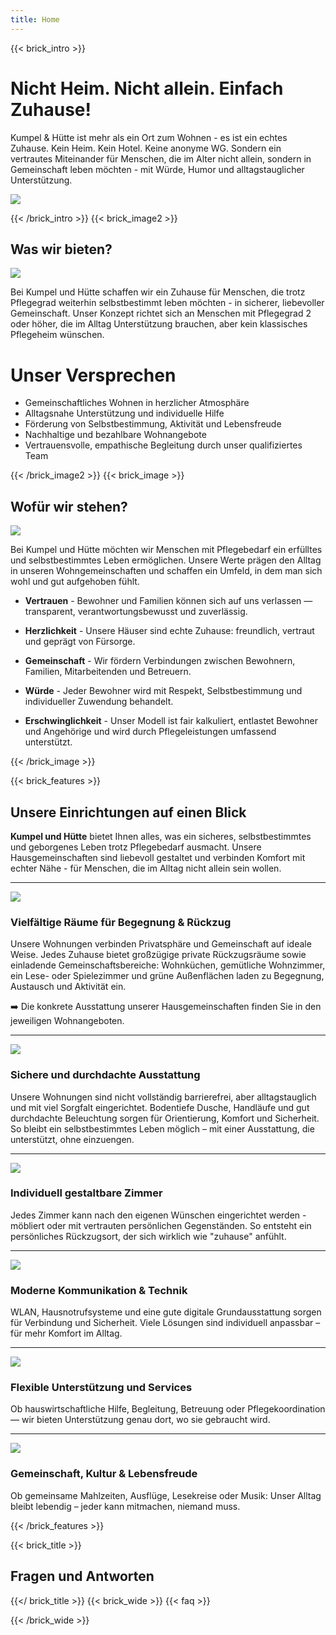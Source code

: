 ```yaml
---
title: Home
---
```

{{< brick_intro >}}

# Nicht Heim. Nicht allein. Einfach Zuhause!

Kumpel & Hütte ist mehr als ein Ort zum Wohnen - es ist ein echtes Zuhause. Kein Heim. Kein Hotel. Keine anonyme WG. Sondern ein vertrautes Miteinander für Menschen, die im Alter nicht allein, sondern in Gemeinschaft leben möchten - mit Würde, Humor und alltagstauglicher Unterstützung.

![](/uploads/illustrations/cuate/home/1.jpg)

{{< /brick_intro >}}
{{< brick_image2 >}}

## Was wir bieten?

![](/uploads/illustrations/cuate/home/3.jpg)

Bei Kumpel und Hütte schaffen wir ein Zuhause für Menschen, die trotz Pflegegrad weiterhin selbstbestimmt leben möchten - in sicherer, liebevoller Gemeinschaft. Unser Konzept richtet sich an Menschen mit Pflegegrad 2 oder höher, die im Alltag Unterstützung brauchen, aber kein klassisches Pflegeheim wünschen.

# Unser Versprechen
- Gemeinschaftliches Wohnen in herzlicher Atmosphäre
- Alltagsnahe Unterstützung und individuelle Hilfe
- Förderung von Selbstbestimmung, Aktivität und Lebensfreude
- Nachhaltige und bezahlbare Wohnangebote
- Vertrauensvolle, empathische Begleitung durch unser qualifiziertes Team


{{< /brick_image2 >}}
{{< brick_image >}}

## Wofür wir stehen?

![](/uploads/illustrations/cuate/home/4.jpg)

Bei Kumpel und Hütte möchten wir Menschen mit Pflegebedarf ein erfülltes und selbstbestimmtes Leben ermöglichen. Unsere Werte prägen den Alltag in unseren Wohngemeinschaften und schaffen ein Umfeld, in dem man sich wohl und gut aufgehoben fühlt.

- **Vertrauen** - Bewohner und Familien können sich auf uns verlassen — transparent, verantwortungsbewusst und zuverlässig.

- **Herzlichkeit** - Unsere Häuser sind echte Zuhause: freundlich, vertraut und geprägt von Fürsorge.

- **Gemeinschaft** - Wir fördern Verbindungen zwischen Bewohnern, Familien, Mitarbeitenden und Betreuern.

- **Würde** - Jeder Bewohner wird mit Respekt, Selbstbestimmung und individueller Zuwendung behandelt.

- **Erschwinglichkeit** - Unser Modell ist fair kalkuliert, entlastet Bewohner und Angehörige und wird durch Pflegeleistungen umfassend unterstützt.


{{< /brick_image >}}
<!-- {{< brick_reviews >}}{{< /brick_reviews >}} -->
{{< brick_features >}}

## Unsere Einrichtungen auf einen Blick

**Kumpel und Hütte** bietet Ihnen alles, was ein sicheres, selbstbestimmtes und geborgenes Leben trotz Pflegebedarf ausmacht. Unsere Hausgemeinschaften sind liebevoll gestaltet und verbinden Komfort mit echter Nähe - für Menschen, die im Alltag nicht allein sein wollen.

---

![](/img/icons/material-symbols/200/rounded/auto_awesome_mosaic.svg)
### Vielfältige Räume für Begegnung & Rückzug

Unsere Wohnungen verbinden Privatsphäre und Gemeinschaft auf ideale Weise.
Jedes Zuhause bietet großzügige private Rückzugsräume sowie einladende Gemeinschaftsbereiche:
Wohnküchen, gemütliche Wohnzimmer, ein Lese- oder Spielezimmer und grüne Außenflächen laden zu Begegnung, Austausch und Aktivität ein.

➡️ Die konkrete Ausstattung unserer Hausgemeinschaften finden Sie in den jeweiligen Wohnangeboten.

---

![](/img/icons/material-symbols/200/rounded/performance_max.svg)
### Sichere und durchdachte Ausstattung

Unsere Wohnungen sind nicht vollständig barrierefrei, aber alltagstauglich und mit viel Sorgfalt eingerichtet.
Bodentiefe Dusche, Handläufe und gut durchdachte Beleuchtung sorgen für Orientierung, Komfort und Sicherheit.
So bleibt ein selbstbestimmtes Leben möglich – mit einer Ausstattung, die unterstützt, ohne einzuengen.

---

![](/img/icons/material-symbols/200/rounded/design_services.svg)
### Individuell gestaltbare Zimmer

Jedes Zimmer kann nach den eigenen Wünschen eingerichtet werden - möbliert oder mit vertrauten persönlichen Gegenständen. So entsteht ein persönliches Rückzugsort, der sich wirklich wie "zuhause" anfühlt.

---

![](/img/icons/material-symbols/200/rounded/devices.svg)
### Moderne Kommunikation & Technik

WLAN, Hausnotrufsysteme und eine gute digitale Grundausstattung sorgen für Verbindung und Sicherheit.
Viele Lösungen sind individuell anpassbar – für mehr Komfort im Alltag.

---

![](/img/icons/material-symbols/200/rounded/timer.svg)
### Flexible Unterstützung und Services

Ob hauswirtschaftliche Hilfe, Begleitung, Betreuung oder Pflegekoordination — wir bieten Unterstützung genau dort, wo sie gebraucht wird.

---

![](/img/icons/material-symbols/200/rounded/auto_fix.svg)
### Gemeinschaft, Kultur & Lebensfreude

Ob gemeinsame Mahlzeiten, Ausflüge, Lesekreise oder Musik:
Unser Alltag bleibt lebendig – jeder kann mitmachen, niemand muss.

{{< /brick_features >}}


{{< brick_title >}}
## Fragen und Antworten

{{</ brick_title >}}
{{< brick_wide >}}
{{< faq >}}


{{< /brick_wide >}}